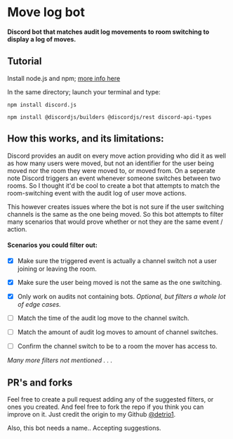 # Move log bot

<strong>
    Discord bot that matches audit log movements to room switching to display a log of moves.
</strong>

## Tutorial

Install node.js and npm; [more info here](https://docs.npmjs.com/downloading-and-installing-node-js-and-npm)

In the same directory; launch your terminal and type:

```
npm install discord.js
```
```
npm install @discordjs/builders @discordjs/rest discord-api-types
```

## How this works, and its limitations:

Discord provides an audit on every move action providing who did it as well as how many users were moved, but not an identifier for the user being moved nor the room they were moved to, or moved from. On a seperate note Discord triggers an event whenever someone switches between two rooms. So I thought it'd be cool to create a bot that attempts to match the room-switching event with the audit log of user move actions.

This however creates issues where the bot is not sure if the user switching channels is the same as the one being moved. So this bot attempts to filter many scenarios that would prove whether or not they are the same event / action.

#### Scenarios you could filter out:

- [x] Make sure the triggered event is actually a channel switch not a user joining or leaving the room.

- [x] Make sure the user being moved is not the same as the one switching.

- [x] Only work on audits not containing bots. *Optional, but filters a whole lot of edge cases.*

- [ ] Match the time of the audit log move to the channel switch.

- [ ] Match the amount of audit log moves to amount of channel switches.

- [ ] Confirm the channel switch to be to a room the mover has access to.

*Many more filters not mentioned . . .*

## PR's and forks

Feel free to create a pull request adding any of the suggested filters, or ones you created. And feel free to fork the repo if you think you can improve on it. Just credit the origin to my Github [@detrio1](https://github.com/alowain).

Also, this bot needs a name.. Accepting suggestions.